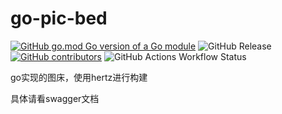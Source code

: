 # go-pic-bed
[![GitHub go.mod Go version of a Go module](https://img.shields.io/github/go-mod/go-version/murInJ/go-pic-bed.svg)](https://github.com/murInJ/go-pic-bed)
![GitHub Release](https://img.shields.io/github/v/release/murInJ/go-pic-bed)
[![GitHub contributors](https://img.shields.io/github/contributors/MurInJ/go-pic-bed.svg)](https://GitHub.com/MurInJ/go-pic-bed/graphs/contributors/)
![GitHub Actions Workflow Status](https://img.shields.io/github/actions/workflow/status/murInJ/go-pic-bed/go.yml)




go实现的图床，使用hertz进行构建

具体请看swagger文档
